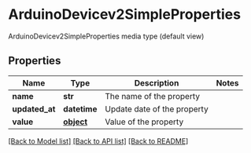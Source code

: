 # ArduinoDevicev2SimpleProperties

ArduinoDevicev2SimpleProperties media type (default view)
## Properties
Name | Type | Description | Notes
------------ | ------------- | ------------- | -------------
**name** | **str** | The name of the property | 
**updated_at** | **datetime** | Update date of the property | 
**value** | [**object**](.md) | Value of the property | 

[[Back to Model list]](../README.md#documentation-for-models) [[Back to API list]](../README.md#documentation-for-api-endpoints) [[Back to README]](../README.md)


